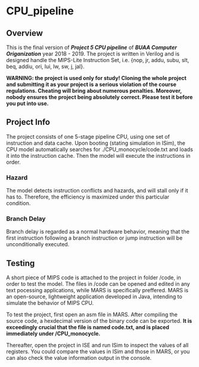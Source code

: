 # CPU_pipeline

## Overview

This is the final version of ***Project 5 CPU pipeline*** of ***BUAA Computer Origanization*** year 2018 - 2019. The project is written in Verilog and is designed handle the MIPS-Lite Instruction Set, i.e. {nop, jr, addu, subu, slt, beq, addiu, ori, lui, lw, sw, j, jal}. 

**WARNING: the project is used only for study! Cloning the whole project and submitting it as your project is a serious violation of the course regulations. Cheating will bring about numerous penalties. Moreover, nobody ensures the project being absolutely correct. Please test it before you put into use.** 

## Project Info

The project consists of one 5-stage pipeline CPU, using one set of instruction and data cache. Upon booting (stating simulation in ISim), the CPU model automatically searches for ./CPU_monocycle/code.txt and loads it into the instruction cache. Then the model will execute the instructions in order.

### Hazard

The model detects instruction conflicts and hazards, and will stall only if it has to. Therefore, the efficiency is maximized under this particular condition.

### Branch Delay

Branch delay is regarded as a normal hardware behavior, meaning that the first instruction following a branch instruction or jump instruction will be unconditionally executed. 

## Testing

A short piece of MIPS code is attached to the project in folder /code, in order to test the model. The files in /code can be opened and edited in any text pocessing applications, while MARS is specifically preffered. MARS is an open-source, lightweight application developed in Java, intending to simulate the behavior of MIPS CPU. 

To test the project, first open an asm file in MARS. After compiling the source code, a hexdecimal version of the binary code can be exported. **It is exceedingly crucial that the file is named code.txt, and is placed immediately under /CPU_monocycle.**

Thereafter, open the project in ISE and run ISim to inspect the values of all registers. You could compare the values in ISim and those in MARS, or you can also check the value information output in the console.
